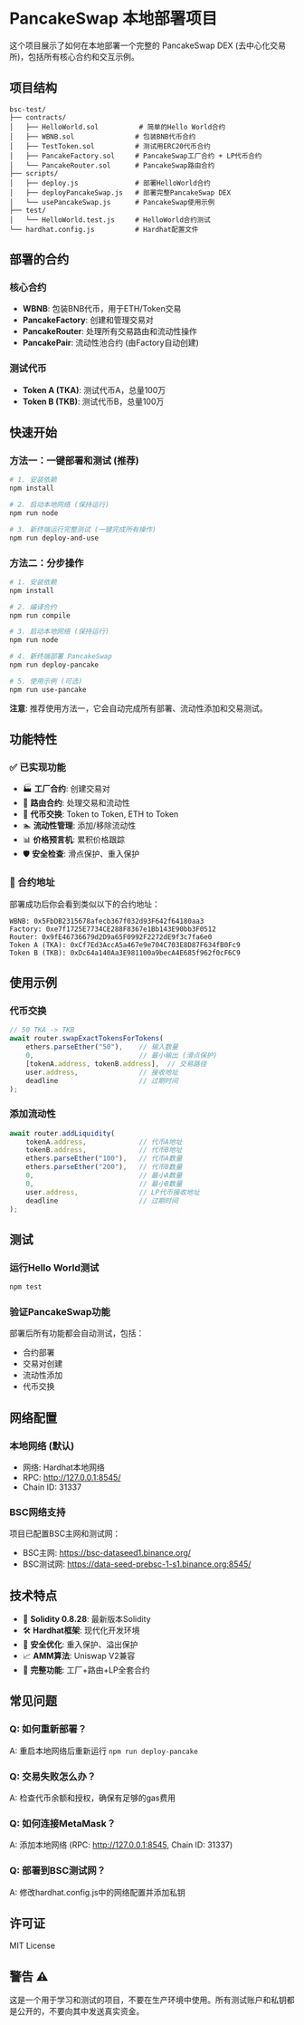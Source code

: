 # PancakeSwap 本地部署项目

这个项目展示了如何在本地部署一个完整的 PancakeSwap DEX (去中心化交易所)，包括所有核心合约和交互示例。

## 项目结构

```
bsc-test/
├── contracts/
│   ├── HelloWorld.sol          # 简单的Hello World合约
│   ├── WBNB.sol               # 包装BNB代币合约
│   ├── TestToken.sol          # 测试用ERC20代币合约
│   ├── PancakeFactory.sol     # PancakeSwap工厂合约 + LP代币合约
│   └── PancakeRouter.sol      # PancakeSwap路由合约
├── scripts/
│   ├── deploy.js              # 部署HelloWorld合约
│   ├── deployPancakeSwap.js   # 部署完整PancakeSwap DEX
│   └── usePancakeSwap.js      # PancakeSwap使用示例
├── test/
│   └── HelloWorld.test.js     # HelloWorld合约测试
└── hardhat.config.js          # Hardhat配置文件
```

## 部署的合约

### 核心合约
- **WBNB**: 包装BNB代币，用于ETH/Token交易
- **PancakeFactory**: 创建和管理交易对
- **PancakeRouter**: 处理所有交易路由和流动性操作
- **PancakePair**: 流动性池合约 (由Factory自动创建)

### 测试代币
- **Token A (TKA)**: 测试代币A，总量100万
- **Token B (TKB)**: 测试代币B，总量100万

## 快速开始

### 方法一：一键部署和测试 (推荐)
```bash
# 1. 安装依赖
npm install

# 2. 启动本地网络 (保持运行)
npm run node

# 3. 新终端运行完整测试 (一键完成所有操作)
npm run deploy-and-use
```

### 方法二：分步操作
```bash
# 1. 安装依赖
npm install

# 2. 编译合约
npm run compile

# 3. 启动本地网络 (保持运行)
npm run node

# 4. 新终端部署 PancakeSwap
npm run deploy-pancake

# 5. 使用示例 (可选)
npm run use-pancake
```

**注意**: 推荐使用方法一，它会自动完成所有部署、流动性添加和交易测试。

## 功能特性

### ✅ 已实现功能
- 🏭 **工厂合约**: 创建交易对
- 🔀 **路由合约**: 处理交易和流动性
- 💱 **代币交换**: Token to Token, ETH to Token
- 🏊 **流动性管理**: 添加/移除流动性
- 📊 **价格预言机**: 累积价格跟踪
- 🛡️ **安全检查**: 滑点保护、重入保护

### 🔧 合约地址
部署成功后你会看到类似以下的合约地址：
```
WBNB: 0x5FbDB2315678afecb367f032d93F642f64180aa3
Factory: 0xe7f1725E7734CE288F8367e1Bb143E90bb3F0512
Router: 0x9fE46736679d2D9a65F0992F2272dE9f3c7fa6e0
Token A (TKA): 0xCf7Ed3AccA5a467e9e704C703E8D87F634fB0Fc9
Token B (TKB): 0xDc64a140Aa3E981100a9becA4E685f962f0cF6C9
```

## 使用示例

### 代币交换
```javascript
// 50 TKA -> TKB
await router.swapExactTokensForTokens(
    ethers.parseEther("50"),    // 输入数量
    0,                          // 最小输出 (滑点保护)
    [tokenA.address, tokenB.address],  // 交易路径
    user.address,               // 接收地址
    deadline                    // 过期时间
);
```

### 添加流动性
```javascript
await router.addLiquidity(
    tokenA.address,             // 代币A地址
    tokenB.address,             // 代币B地址
    ethers.parseEther("100"),   // 代币A数量
    ethers.parseEther("200"),   // 代币B数量
    0,                          // 最小A数量
    0,                          // 最小B数量
    user.address,               // LP代币接收地址
    deadline                    // 过期时间
);
```

## 测试

### 运行Hello World测试
```bash
npm test
```

### 验证PancakeSwap功能
部署后所有功能都会自动测试，包括：
- 合约部署
- 交易对创建
- 流动性添加
- 代币交换

## 网络配置

### 本地网络 (默认)
- 网络: Hardhat本地网络
- RPC: http://127.0.0.1:8545/
- Chain ID: 31337

### BSC网络支持
项目已配置BSC主网和测试网：
- BSC主网: https://bsc-dataseed1.binance.org/
- BSC测试网: https://data-seed-prebsc-1-s1.binance.org:8545/

## 技术特点

- 🔧 **Solidity 0.8.28**: 最新版本Solidity
- 🛠️ **Hardhat框架**: 现代化开发环境
- 🔐 **安全优化**: 重入保护、溢出保护
- 📈 **AMM算法**: Uniswap V2兼容
- 🎯 **完整功能**: 工厂+路由+LP全套合约

## 常见问题

### Q: 如何重新部署？
A: 重启本地网络后重新运行 `npm run deploy-pancake`

### Q: 交易失败怎么办？
A: 检查代币余额和授权，确保有足够的gas费用

### Q: 如何连接MetaMask？
A: 添加本地网络 (RPC: http://127.0.0.1:8545, Chain ID: 31337)

### Q: 部署到BSC测试网？
A: 修改hardhat.config.js中的网络配置并添加私钥

## 许可证
MIT License

## 警告 ⚠️
这是一个用于学习和测试的项目，不要在生产环境中使用。所有测试账户和私钥都是公开的，不要向其中发送真实资金。